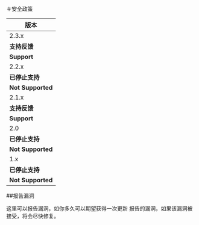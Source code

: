 ＃安全政策


|    版本    |
| ---------- |
| 2.3.x | 
| **支持反馈** | 
| **Support** |
| 2.2.x | 
| **已停止支持** |  
| **Not Supported** |  | :x: |
| 2.1.x | 
| **支持反馈** |
| **Support** |
| 2.0 | 
| **已停止支持** |
| **Not Supported** |  | :x: |
| 1.x | 
| **已停止支持** |
| **Not Supported** |  | :x: |

##报告漏洞

这里可以报告漏洞，如你多久可以期望获得一次更新
报告的漏洞，如果该漏洞被接受，将会尽快修复。


